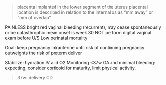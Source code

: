 >placenta implanted in the lower segment of the uterus
>placental location is described in relation to the internal os as “mm away” or “mm of overlap”

PAINLESS bright red vaginal bleeding (recurrent), may cease spontaneously or be catasthrophic
mean onset is week 30
NOT perform digital vaginal exam before U/S
Low perinatal mortality

Goal:
keep pregnancy intrauterine until risk of continuing pregnancy outweights the risk of preterm deliver

Stabilize: hydration IV and O2
Monitoring
<37w GA and minimal bleeding: expecting, consider corticoid for maturity, limit physical activity,
>37w: delivery CD
